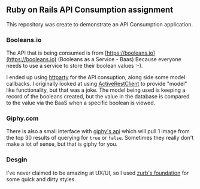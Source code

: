 ## Ruby on Rails API Consumption assignment
This repository was create to demonstrate an API Consumption application.

### Booleans.io
The API that is being consumed is from [https://booleans.io](https://booleans.io) (Booleans as a Service - Baas) Because everyone needs to use a service to store their boolean values :-).

I ended up using [httparty](https://github.com/jnunemaker/httparty) for the API consuption, along side some model callbacks. I originally looked at using [ActiveRestClient](https://github.com/whichdigital/active-rest-client) to provide "model" like functionality, but that was a joke. The model being used is keeping a record of the booleans created, but the value in the database is compared to the value via the BaaS when a specific boolean is viewed.

### Giphy.com
There is also a small interface with [giphy's api](http://api.giphy.com) which will pull 1 image from the top 30 results of querying for `true` or `false`. Sometimes they really don't make a lot of sense, but that is giphy for you.

### Desgin
I've never claimed to be amazing at UX/UI, so I used [zurb's foundation](http://foundation.zurb.com) for some quick and dirty styles.
